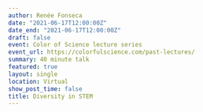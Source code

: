 ```yaml
---
author: Renée Fonseca
date: "2021-06-17T12:00:00Z"
date_end: "2021-06-17T12:00:00Z"
draft: false
event: Color of Science lecture series
event_url: https://colorfulscience.com/past-lectures/
summary: 40 minute talk
featured: true
layout: single
location: Virtual
show_post_time: false
title: Diversity in STEM
---
```


